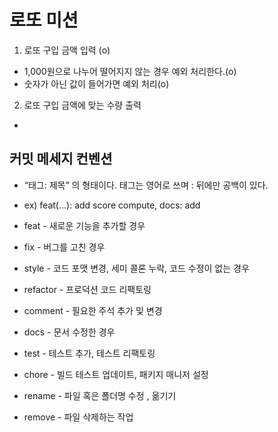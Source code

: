 # 로또 미션
1) 로또 구입 금액 입력 (o)
  * 1,000원으로 나누어 떨어지지 않는 경우 예외 처리한다.(o)
  * 숫자가 아닌 값이 들어가면 예외 처리(o)
  
2) 로또 구입 금액에 맞는 수량 출력
  * 
  
## 커밋 메세지 컨벤션
- “태그: 제목” 의 형태이다. 태그는 영어로 쓰며 : 뒤에만 공백이 있다.
- ex) feat(…): add score compute, docs: add


- feat - 새로운 기능을 추가할 경우
- fix - 버그를 고친 경우
- style - 코드 포맷 변경, 세미 콜론 누락, 코드 수정이 없는 경우
- refactor - 프로덕션 코드 리팩토링
- comment - 필요한 주석 추가 및 변경
- docs - 문서 수정한 경우
- test - 테스트 추가, 테스트 리팩토링
- chore - 빌드 테스트 업데이트, 패키지 매니저 설정
- rename - 파일 혹은 폴더명 수정 , 옮기기
- remove - 파일 삭제하는 작업